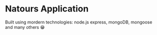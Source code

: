 # Natours Application

Built using mordern technologies: node.js express, mongoDB, mongoose and many others 😁
